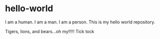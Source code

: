 # hello-world
I am a human.  I am a man.  I am a person.  This is my hello world repository.

Tigers, lions, and bears...oh my!!!!! Tick tock
